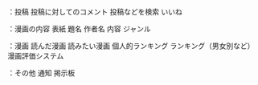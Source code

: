 ：投稿
投稿に対してのコメント
投稿などを検索
いいね

：漫画の内容
表紙
題名
作者名
内容
ジャンル

：漫画
読んだ漫画
読みたい漫画
個人的ランキング
ランキング（男女別など）
漫画評価システム

：その他
通知
掲示板